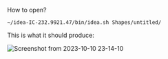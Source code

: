How to open?

```
~/idea-IC-232.9921.47/bin/idea.sh Shapes/untitled/
```

This is what it should produce:

![Screenshot from 2023-10-10 23-14-10](https://github.com/AXKuhta/kotlin/assets/11133304/d90620e5-9016-486c-ba29-711c2f73bb04)

